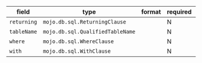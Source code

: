 | field | type | format | required | default | description |
|---|---|---|---|---|---|
| `returning` | `mojo.db.sql.ReturningClause` |  | N |  |  |
| `tableName` | `mojo.db.sql.QualifiedTableName` |  | N |  |  |
| `where` | `mojo.db.sql.WhereClause` |  | N |  |  |
| `with` | `mojo.db.sql.WithClause` |  | N |  |  |
